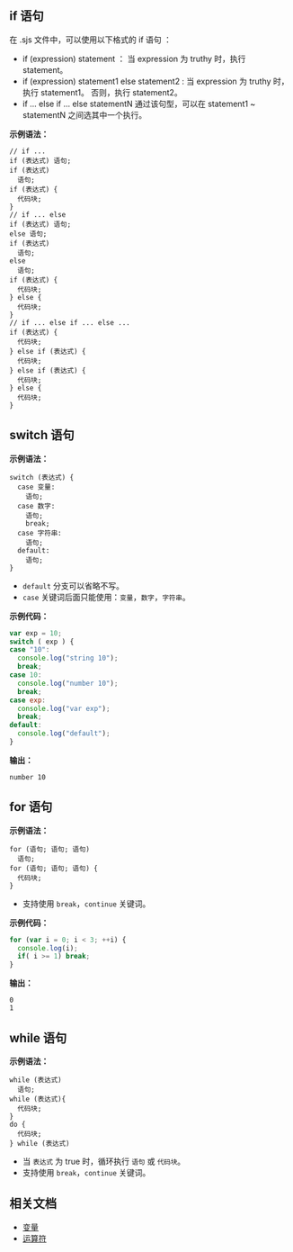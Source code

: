 
## if 语句
在 .sjs 文件中，可以使用以下格式的 if 语句 ：

- if (expression) statement ： 当 expression 为 truthy 时，执行 statement。
- if (expression) statement1 else statement2 : 当 expression 为 truthy 时，执行 statement1。 否则，执行 statement2。
- if ... else if ... else statementN 通过该句型，可以在 statement1 ~ statementN 之间选其中一个执行。


**示例语法：**
```
// if ...
if (表达式) 语句;
if (表达式)
  语句;
if (表达式) {
  代码块;
}
// if ... else
if (表达式) 语句;
else 语句;
if (表达式)
  语句;
else
  语句;
if (表达式) {
  代码块;
} else {
  代码块;
}
// if ... else if ... else ...
if (表达式) {
  代码块;
} else if (表达式) {
  代码块;
} else if (表达式) {
  代码块;
} else {
  代码块;
}
```

## switch 语句
**示例语法：**
```
switch (表达式) {
  case 变量:
    语句;
  case 数字:
    语句;
    break;
  case 字符串:
    语句;
  default:
    语句;
}
```

- `default` 分支可以省略不写。
- `case` 关键词后面只能使用：`变量`，`数字`，`字符串`。


**示例代码：**
```javascript
var exp = 10;
switch ( exp ) {
case "10":
  console.log("string 10");
  break;
case 10:
  console.log("number 10");
  break;
case exp:
  console.log("var exp");
  break;
default:
  console.log("default");
}
```
**输出：**
```
number 10
```

## for 语句
**示例语法：**
```
for (语句; 语句; 语句)
  语句;
for (语句; 语句; 语句) {
  代码块;
}
```

- 支持使用 `break`，`continue` 关键词。


**示例代码：**
```javascript
for (var i = 0; i < 3; ++i) {
  console.log(i);
  if( i >= 1) break;
}
```
**输出：**
```
0
1
```

## while 语句
**示例语法：**
```
while (表达式)
  语句;
while (表达式){
  代码块;
}
do {
  代码块;
} while (表达式)
```

- 当 `表达式` 为 true 时，循环执行 `语句` 或 `代码块`。
- 支持使用 `break`，`continue` 关键词。


## 相关文档

- [变量](https://opendocs.alipay.com/mini/framework/sjs-variable)
- [运算符](https://opendocs.alipay.com/mini/framework/operator)
